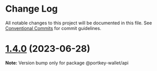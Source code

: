 # Change Log

All notable changes to this project will be documented in this file.
See [Conventional Commits](https://conventionalcommits.org) for commit guidelines.

# [1.4.0](https://github.com/Aurora-ptk/portkey-wallet/compare/did-v1.3.0...did-v1.4.0) (2023-06-28)

**Note:** Version bump only for package @portkey-wallet/api
